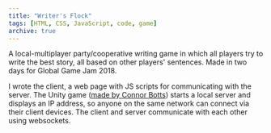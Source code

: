 ```yaml
---
title: "Writer's Flock"
tags: [HTML, CSS, JavaScript, code, game]
archive: true
---
```

A local-multiplayer party/cooperative writing game in which all players try to write the best story, all based on other players' sentences. Made in two days for Global Game Jam 2018.

I wrote the client, a web page with JS scripts for communicating with the server. The Unity game ([made by Connor Botts](http://connor.games)) starts a local server and displays an IP address, so anyone on the same network can connect via their client devices. The client and server communicate with each other using websockets.